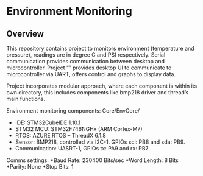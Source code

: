 # Environment Monitoring 

## Overview
This repository contains project to monitors environment (temperature and pressure), readings are in degree C and PSI respectively. Serial communication provides communication between desktop and microcontroller. Project “” provides desktop UI to communicate to microcontroller via UART, offers control and graphs to display data. 

Project incorporates modular approach, where each component is within its own directory, this includes components like bmp218 driver and thread’s main functions.

Environment monitoring components: Core/EnvCore/ 


* IDE: STM32CubeIDE 1.10.1
* STM32 MCU: STM32F746NGHx (ARM Cortex-M7) 
* RTOS: AZURE RTOS – ThreadX 6.1.8
* Sensor: BMP218, controlled via I2C-1. GPIOs scl: PB8 and sda: PB9.
* Communication: UASRT-1, GPIOs tx: PA9 and rx: PB7

Comms settings:
*Baud Rate: 230400 Bits/sec
*Word Length: 8 Bits
*Parity: None
*Stop Bits: 1

